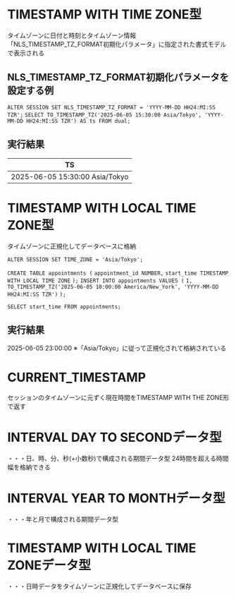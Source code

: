 # TIMESTAMP WITH TIME ZONE型
タイムゾーンに日付と時刻とタイムゾーン情報
「NLS_TIMESTAMP_TZ_FORMAT初期化パラメータ」に指定された書式モデルで表示される
## NLS_TIMESTAMP_TZ_FORMAT初期化パラメータを設定する例
`ALTER SESSION SET NLS_TIMESTAMP_TZ_FORMAT = 'YYYY-MM-DD HH24:MI:SS TZR';`
`SELECT TO_TIMESTAMP_TZ('2025-06-05 15:30:00 Asia/Tokyo', 'YYYY-MM-DD HH24:MI:SS TZR') AS ts FROM dual;`
## 実行結果

| TS                             |
| ------------------------------ |
| 2025-06-05 15:30:00 Asia/Tokyo |
# TIMESTAMP WITH LOCAL TIME ZONE型
タイムゾーンに正規化してデータベースに格納

`ALTER SESSION SET TIME_ZONE = 'Asia/Tokyo';`

`CREATE TABLE appointments (`
  `appointment_id NUMBER,`
  `start_time TIMESTAMP WITH LOCAL TIME ZONE`
`);`
`INSERT INTO appointments VALUES (`
  `1,`
  `TO_TIMESTAMP_TZ('2025-06-05 10:00:00 America/New_York', 'YYYY-MM-DD HH24:MI:SS TZR')`
`);`

`SELECT start_time FROM appointments;`
## 実行結果
2025-06-05 23:00:00
※「Asia/Tokyo」に従って正規化されて格納されている


# CURRENT_TIMESTAMP
セッションのタイムゾーンに元ずく現在時間をTIMESTAMP WITH THE ZONE形で返す
# INTERVAL DAY TO SECONDデータ型
・・・日、時、分、秒(+小数秒)で構成される期間データ型
24時間を超える時間幅を格納できる
# INTERVAL YEAR TO MONTHデータ型
・・・年と月で構成される期間データ型
# TIMESTAMP WITH LOCAL TIME ZONEデータ型
・・・日時データをタイムゾーンに正規化してデータベースに保存